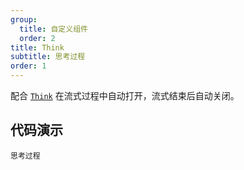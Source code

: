 ```yaml
---
group:
  title: 自定义组件
  order: 2
title: Think
subtitle: 思考过程
order: 1
---
```


配合 [`Think`](../../components/think/index.zh-CN.md) 在流式过程中自动打开，流式结束后自动关闭。

## 代码演示

<!-- prettier-ignore -->
<code src="./demo/components/think.tsx" description="配合 `Think` 渲染思考过程">思考过程</code>

